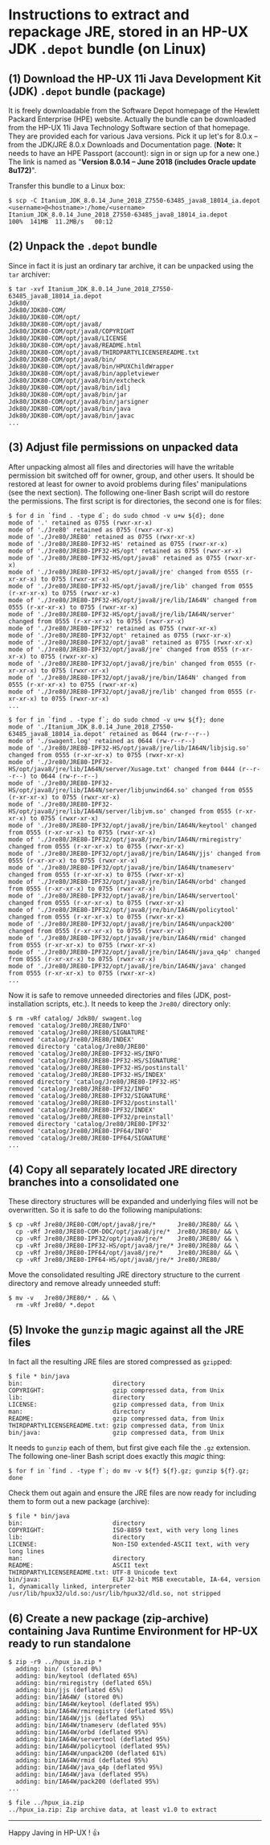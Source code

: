 # Instructions to extract and repackage JRE, stored in an HP-UX JDK `.depot` bundle (on Linux)

## (1) Download the HP-UX 11i Java Development Kit (JDK) `.depot` bundle (package)

It is freely downloadable from the Software Depot homepage of the Hewlett Packard Enterprise (HPE) website. Actually the bundle can be downloaded from the HP-UX 11i Java Technology Software section of that homepage. They are provided each for various Java versions. Pick it up let's for 8.0.x &ndash; from the JDK/JRE 8.0.x Downloads and Documentation page. (**Note:** It needs to have an HPE Passport (account): sign in or sign up for a new one.) The link is named as "**Version 8.0.14 &ndash; June 2018 (includes Oracle update 8u172)**".

Transfer this bundle to a Linux box:

```
$ scp -C Itanium_JDK_8.0.14_June_2018_Z7550-63485_java8_18014_ia.depot <username>@<hostname>:/home/<username>
Itanium_JDK_8.0.14_June_2018_Z7550-63485_java8_18014_ia.depot                   100%  141MB  11.2MB/s   00:12
```

## (2) Unpack the `.depot` bundle

Since in fact it is just an ordinary tar archive, it can be unpacked using the `tar` archiver:

```
$ tar -xvf Itanium_JDK_8.0.14_June_2018_Z7550-63485_java8_18014_ia.depot
Jdk80/
Jdk80/JDK80-COM/
Jdk80/JDK80-COM/opt/
Jdk80/JDK80-COM/opt/java8/
Jdk80/JDK80-COM/opt/java8/COPYRIGHT
Jdk80/JDK80-COM/opt/java8/LICENSE
Jdk80/JDK80-COM/opt/java8/README.html
Jdk80/JDK80-COM/opt/java8/THIRDPARTYLICENSEREADME.txt
Jdk80/JDK80-COM/opt/java8/bin/
Jdk80/JDK80-COM/opt/java8/bin/HPUXChildWrapper
Jdk80/JDK80-COM/opt/java8/bin/appletviewer
Jdk80/JDK80-COM/opt/java8/bin/extcheck
Jdk80/JDK80-COM/opt/java8/bin/idlj
Jdk80/JDK80-COM/opt/java8/bin/jar
Jdk80/JDK80-COM/opt/java8/bin/jarsigner
Jdk80/JDK80-COM/opt/java8/bin/java
Jdk80/JDK80-COM/opt/java8/bin/javac
...
```

## (3) Adjust file permissions on unpacked data

After unpacking almost all files and directories will have the writable permission bit switched off for owner, group, and other users. It should be restored at least for owner to avoid problems during files' manipulations (see the next section). The following one-liner Bash script will do restore the permissions. The first script is for directories, the second one is for files:

```
$ for d in `find . -type d`; do sudo chmod -v u+w ${d}; done
mode of '.' retained as 0755 (rwxr-xr-x)
mode of './Jre80' retained as 0755 (rwxr-xr-x)
mode of './Jre80/JRE80' retained as 0755 (rwxr-xr-x)
mode of './Jre80/JRE80-IPF32-HS' retained as 0755 (rwxr-xr-x)
mode of './Jre80/JRE80-IPF32-HS/opt' retained as 0755 (rwxr-xr-x)
mode of './Jre80/JRE80-IPF32-HS/opt/java8' retained as 0755 (rwxr-xr-x)
mode of './Jre80/JRE80-IPF32-HS/opt/java8/jre' changed from 0555 (r-xr-xr-x) to 0755 (rwxr-xr-x)
mode of './Jre80/JRE80-IPF32-HS/opt/java8/jre/lib' changed from 0555 (r-xr-xr-x) to 0755 (rwxr-xr-x)
mode of './Jre80/JRE80-IPF32-HS/opt/java8/jre/lib/IA64N' changed from 0555 (r-xr-xr-x) to 0755 (rwxr-xr-x)
mode of './Jre80/JRE80-IPF32-HS/opt/java8/jre/lib/IA64N/server' changed from 0555 (r-xr-xr-x) to 0755 (rwxr-xr-x)
mode of './Jre80/JRE80-IPF32' retained as 0755 (rwxr-xr-x)
mode of './Jre80/JRE80-IPF32/opt' retained as 0755 (rwxr-xr-x)
mode of './Jre80/JRE80-IPF32/opt/java8' retained as 0755 (rwxr-xr-x)
mode of './Jre80/JRE80-IPF32/opt/java8/jre' changed from 0555 (r-xr-xr-x) to 0755 (rwxr-xr-x)
mode of './Jre80/JRE80-IPF32/opt/java8/jre/bin' changed from 0555 (r-xr-xr-x) to 0755 (rwxr-xr-x)
mode of './Jre80/JRE80-IPF32/opt/java8/jre/bin/IA64N' changed from 0555 (r-xr-xr-x) to 0755 (rwxr-xr-x)
mode of './Jre80/JRE80-IPF32/opt/java8/jre/lib' changed from 0555 (r-xr-xr-x) to 0755 (rwxr-xr-x)
...
```

```
$ for f in `find . -type f`; do sudo chmod -v u+w ${f}; done
mode of './Itanium_JDK_8.0.14_June_2018_Z7550-63485_java8_18014_ia.depot' retained as 0644 (rw-r--r--)
mode of './swagent.log' retained as 0644 (rw-r--r--)
mode of './Jre80/JRE80-IPF32-HS/opt/java8/jre/lib/IA64N/libjsig.so' changed from 0555 (r-xr-xr-x) to 0755 (rwxr-xr-x)
mode of './Jre80/JRE80-IPF32-HS/opt/java8/jre/lib/IA64N/server/Xusage.txt' changed from 0444 (r--r--r--) to 0644 (rw-r--r--)
mode of './Jre80/JRE80-IPF32-HS/opt/java8/jre/lib/IA64N/server/libjunwind64.so' changed from 0555 (r-xr-xr-x) to 0755 (rwxr-xr-x)
mode of './Jre80/JRE80-IPF32-HS/opt/java8/jre/lib/IA64N/server/libjvm.so' changed from 0555 (r-xr-xr-x) to 0755 (rwxr-xr-x)
mode of './Jre80/JRE80-IPF32/opt/java8/jre/bin/IA64N/keytool' changed from 0555 (r-xr-xr-x) to 0755 (rwxr-xr-x)
mode of './Jre80/JRE80-IPF32/opt/java8/jre/bin/IA64N/rmiregistry' changed from 0555 (r-xr-xr-x) to 0755 (rwxr-xr-x)
mode of './Jre80/JRE80-IPF32/opt/java8/jre/bin/IA64N/jjs' changed from 0555 (r-xr-xr-x) to 0755 (rwxr-xr-x)
mode of './Jre80/JRE80-IPF32/opt/java8/jre/bin/IA64N/tnameserv' changed from 0555 (r-xr-xr-x) to 0755 (rwxr-xr-x)
mode of './Jre80/JRE80-IPF32/opt/java8/jre/bin/IA64N/orbd' changed from 0555 (r-xr-xr-x) to 0755 (rwxr-xr-x)
mode of './Jre80/JRE80-IPF32/opt/java8/jre/bin/IA64N/servertool' changed from 0555 (r-xr-xr-x) to 0755 (rwxr-xr-x)
mode of './Jre80/JRE80-IPF32/opt/java8/jre/bin/IA64N/policytool' changed from 0555 (r-xr-xr-x) to 0755 (rwxr-xr-x)
mode of './Jre80/JRE80-IPF32/opt/java8/jre/bin/IA64N/unpack200' changed from 0555 (r-xr-xr-x) to 0755 (rwxr-xr-x)
mode of './Jre80/JRE80-IPF32/opt/java8/jre/bin/IA64N/rmid' changed from 0555 (r-xr-xr-x) to 0755 (rwxr-xr-x)
mode of './Jre80/JRE80-IPF32/opt/java8/jre/bin/IA64N/java_q4p' changed from 0555 (r-xr-xr-x) to 0755 (rwxr-xr-x)
mode of './Jre80/JRE80-IPF32/opt/java8/jre/bin/IA64N/java' changed from 0555 (r-xr-xr-x) to 0755 (rwxr-xr-x)
...
```

Now it is safe to remove unneeded directories and files (JDK, post-installation scripts, etc.). It needs to keep the `Jre80/` directory only:

```
$ rm -vRf catalog/ Jdk80/ swagent.log
removed 'catalog/Jre80/JRE80/INFO'
removed 'catalog/Jre80/JRE80/SIGNATURE'
removed 'catalog/Jre80/JRE80/INDEX'
removed directory 'catalog/Jre80/JRE80'
removed 'catalog/Jre80/JRE80-IPF32-HS/INFO'
removed 'catalog/Jre80/JRE80-IPF32-HS/SIGNATURE'
removed 'catalog/Jre80/JRE80-IPF32-HS/postinstall'
removed 'catalog/Jre80/JRE80-IPF32-HS/INDEX'
removed directory 'catalog/Jre80/JRE80-IPF32-HS'
removed 'catalog/Jre80/JRE80-IPF32/INFO'
removed 'catalog/Jre80/JRE80-IPF32/SIGNATURE'
removed 'catalog/Jre80/JRE80-IPF32/postinstall'
removed 'catalog/Jre80/JRE80-IPF32/INDEX'
removed 'catalog/Jre80/JRE80-IPF32/preinstall'
removed directory 'catalog/Jre80/JRE80-IPF32'
removed 'catalog/Jre80/JRE80-IPF64/INFO'
removed 'catalog/Jre80/JRE80-IPF64/SIGNATURE'
...
```

## (4) Copy all separately located JRE directory branches into a consolidated one

These directory structures will be expanded and underlying files will not be overwritten. So it is safe to do the following manipulations:

```
$ cp -vRf Jre80/JRE80-COM/opt/java8/jre/*      Jre80/JRE80/ && \
  cp -vRf Jre80/JRE80-COM-DOC/opt/java8/jre/*  Jre80/JRE80/ && \
  cp -vRf Jre80/JRE80-IPF32/opt/java8/jre/*    Jre80/JRE80/ && \
  cp -vRf Jre80/JRE80-IPF32-HS/opt/java8/jre/* Jre80/JRE80/ && \
  cp -vRf Jre80/JRE80-IPF64/opt/java8/jre/*    Jre80/JRE80/ && \
  cp -vRf Jre80/JRE80-IPF64-HS/opt/java8/jre/* Jre80/JRE80/
```

Move the consolidated resulting JRE directory structure to the current directory and remove already unneeded stuff:

```
$ mv -v   Jre80/JRE80/* . && \
  rm -vRf Jre80/ *.depot
```

## (5) Invoke the `gunzip` magic against all the JRE files

In fact all the resulting JRE files are stored compressed as `gzip`ped:

```
$ file * bin/java
bin:                         directory
COPYRIGHT:                   gzip compressed data, from Unix
lib:                         directory
LICENSE:                     gzip compressed data, from Unix
man:                         directory
README:                      gzip compressed data, from Unix
THIRDPARTYLICENSEREADME.txt: gzip compressed data, from Unix
bin/java:                    gzip compressed data, from Unix
```

It needs to `gunzip` each of them, but first give each file the `.gz` extension. The following one-liner Bash script does exactly this *magic* thing:

```
$ for f in `find . -type f`; do mv -v ${f} ${f}.gz; gunzip ${f}.gz; done
```

Check them out again and ensure the JRE files are now ready for including them to form out a new package (archive):

```
$ file * bin/java
bin:                         directory
COPYRIGHT:                   ISO-8859 text, with very long lines
lib:                         directory
LICENSE:                     Non-ISO extended-ASCII text, with very long lines
man:                         directory
README:                      ASCII text
THIRDPARTYLICENSEREADME.txt: UTF-8 Unicode text
bin/java:                    ELF 32-bit MSB executable, IA-64, version 1, dynamically linked, interpreter /usr/lib/hpux32/uld.so:/usr/lib/hpux32/dld.so, not stripped
```

## (6) Create a new package (zip-archive) containing Java Runtime Environment for HP-UX ready to run standalone

```
$ zip -r9 ../hpux_ia.zip *
  adding: bin/ (stored 0%)
  adding: bin/keytool (deflated 65%)
  adding: bin/rmiregistry (deflated 65%)
  adding: bin/jjs (deflated 65%)
  adding: bin/IA64W/ (stored 0%)
  adding: bin/IA64W/keytool (deflated 95%)
  adding: bin/IA64W/rmiregistry (deflated 95%)
  adding: bin/IA64W/jjs (deflated 95%)
  adding: bin/IA64W/tnameserv (deflated 95%)
  adding: bin/IA64W/orbd (deflated 95%)
  adding: bin/IA64W/servertool (deflated 95%)
  adding: bin/IA64W/policytool (deflated 95%)
  adding: bin/IA64W/unpack200 (deflated 61%)
  adding: bin/IA64W/rmid (deflated 95%)
  adding: bin/IA64W/java_q4p (deflated 95%)
  adding: bin/IA64W/java (deflated 95%)
  adding: bin/IA64W/pack200 (deflated 95%)
...
```

```
$ file ../hpux_ia.zip
../hpux_ia.zip: Zip archive data, at least v1.0 to extract
```

---

Happy Javing in HP-UX ! :+1:
